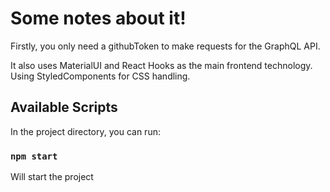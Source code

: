 # Some notes about it!
 
Firstly, you only need a githubToken to make requests for the GraphQL API.

It also uses MaterialUI and React Hooks as the main frontend technology.
Using StyledComponents for CSS handling.
 
 
## Available Scripts

In the project directory, you can run:

### `npm start`

Will start the project
